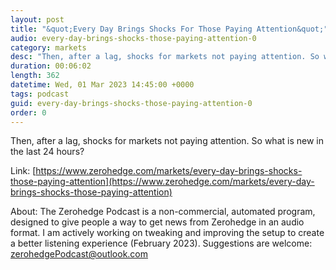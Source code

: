 ```yaml
---
layout: post
title: "&quot;Every Day Brings Shocks For Those Paying Attention&quot;"
audio: every-day-brings-shocks-those-paying-attention-0
category: markets
desc: "Then, after a lag, shocks for markets not paying attention. So what is new in the last 24 hours?"
duration: 00:06:02
length: 362
datetime: Wed, 01 Mar 2023 14:45:00 +0000
tags: podcast
guid: every-day-brings-shocks-those-paying-attention-0
order: 0
---
```

Then, after a lag, shocks for markets not paying attention. So what is new in the last 24 hours?

Link: [https://www.zerohedge.com/markets/every-day-brings-shocks-those-paying-attention](https://www.zerohedge.com/markets/every-day-brings-shocks-those-paying-attention)

About: The Zerohedge Podcast is a non-commercial, automated program, designed to give people a way to get news from Zerohedge in an audio format.  I am actively working on tweaking and improving the setup to create a better listening experience (February 2023).  Suggestions are welcome: [zerohedgePodcast@outlook.com](mailto:zerohedgePodcast@outlook.com)